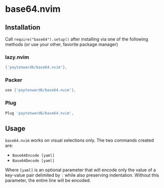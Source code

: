 # base64.nvim

## Installation

Call `require("base64").setup()` after installing via one of the following methods (or use your other, favorite package manager)

### lazy.nvim

```lua
{'paytonward6/base64.nvim'},
```

### Packer
```lua
use {'paytonward6/base64.nvim'},
```

### Plug
```lua
Plug 'paytonward6/base64.nvim',
```

## Usage

`base64.nvim` works on visual selections only. The two commands created are:

- `Base64Encode [yaml]`
- `Base64Decode [yaml]`

Where `[yaml]` is an optional parameter that will encode only the value of a key-value pair delimited by `:` while also preserving indentation. Without this parameter, the entire line will be encoded.
